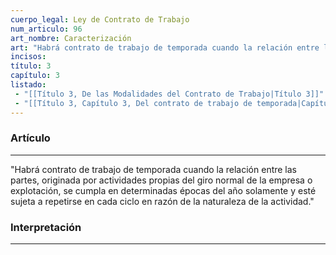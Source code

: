 ```yaml
---
cuerpo_legal: Ley de Contrato de Trabajo
num_articulo: 96
art_nombre: Caracterización
art: "Habrá contrato de trabajo de temporada cuando la relación entre las partes, originada por actividades propias del giro normal de la empresa o explotación, se cumpla en determinadas épocas del año solamente y esté sujeta a repetirse en cada ciclo en razón de la naturaleza de la actividad."
incisos: 
título: 3
capítulo: 3
listado:
 - "[[Título 3, De las Modalidades del Contrato de Trabajo|Título 3]]"
 - "[[Título 3, Capítulo 3, Del contrato de trabajo de temporada|Capítulo 3]]"
---
```

### Artículo
---
"Habrá contrato de trabajo de temporada cuando la relación entre las partes, originada por actividades propias del giro normal de la empresa o explotación, se cumpla en determinadas épocas del año solamente y esté sujeta a repetirse en cada ciclo en razón de la naturaleza de la actividad."


### Interpretación
---
